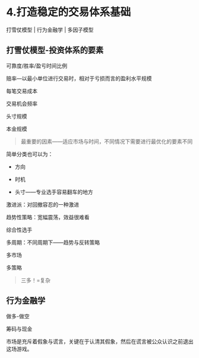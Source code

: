 # 4.打造稳定的交易体系基础

打雪仗模型 | 行为金融学 | 多因子模型

## 打雪仗模型-投资体系的要素

可靠度/胜率/盈亏时间比例

赔率—以最小单位进行交易时，相对于亏损而言的盈利水平规模

每笔交易成本

交易机会频率

头寸规模

本金规模

> 最重要的因素——适应市场与时间，不同情况下需要进行最优化的要素不同

简单分类也可以为：

- 方向

- 时机

- 头寸——专业选手容易翻车的地方



激进派：对回撤容忍的一种激进

趋势性策略：宽幅震荡，效益很难看



综合性选手

多周期：不同周期下——趋势与反转策略

多市场

多策略

> 三多！=复杂



## 行为金融学

做多-做空

筹码与现金

市场是充斥着假象与谎言，关键在于认清其假象，然后在谎言被公众认识之前退出这场游戏。
